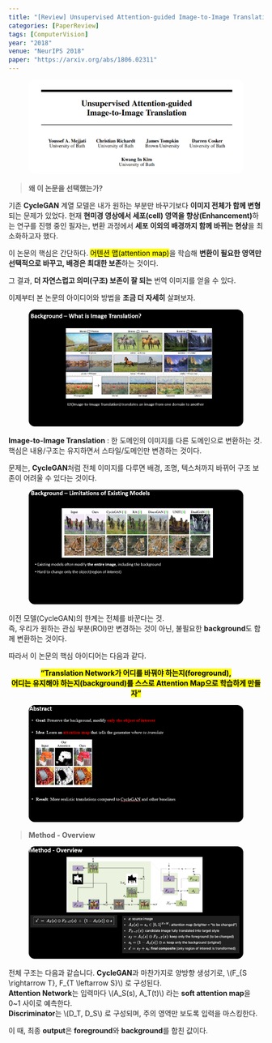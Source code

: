 ```yaml
---
title: "[Review] Unsupervised Attention-guided Image-to-Image Translation (NeurIPS 2018)"
categories: [PaperReview]
tags: [ComputerVision]
year: "2018"
venue: "NeurIPS 2018"
paper: "https://arxiv.org/abs/1806.02311"
---
```


<figure>
  <img src="/assets/paper_img/attention_gan/fig1.png" alt="Figure 1" style="max-width:100%; border-radius:12px;">
</figure>

<blockquote><b>왜 이 논문을 선택했는가?</b></blockquote>

<p>기존 <b>CycleGAN</b> 계열 모델은 내가 원하는 부분만 바꾸기보다
<b>이미지 전체가 함께 변형</b>되는 문제가 있었다. 
현재 <b>현미경 영상에서 세포(cell) 영역을 향상(Enhancement)</b>하는 연구를 진행 중인 필자는, 
변환 과정에서 <b>세포 이외의 배경까지 함께 바뀌는 현상</b>을 최소화하고자 했다.</p>

<p>이 논문의 핵심은 간단하다. <mark>어텐션 맵(attention map)</mark>을 학습해 
<b>변환이 필요한 영역만 선택적으로 바꾸고, 배경은 최대한 보존</b>하는 것이다.</p>
<p>그 결과, <b>더 자연스럽고 의미(구조) 보존이 잘 되는</b> 번역 이미지를 얻을 수 있다.</p>
<p>이제부터 본 논문의 아이디어와 방법을 <b>조금 더 자세히</b> 살펴보자.</p>

<figure>
  <img src="/assets/paper_img/attention_gan/fig2.png" alt="Background figure" style="max-width:100%; border-radius:12px;">
</figure>

<p><b>Image-to-Image Translation</b> : 한 도메인의 이미지를 다른 도메인으로 변환하는 것.<br>
핵심은 내용/구조는 유지하면서 스타일/도메인만 변경하는 것이다.</p>

<p>문제는, <b>CycleGAN</b>처럼 전체 이미지를 다루면 배경, 조명, 텍스처까지 바뀌어 구조 보존이 어려울 수 있다는 것이다.</p>

<figure>
  <img src="/assets/paper_img/attention_gan/fig3.png" alt="CycleGAN limitation" style="max-width:100%; border-radius:12px;">
</figure>

<p>이전 모델(CycleGAN)의 한계는 전체를 바꾼다는 것.<br>
즉, 우리가 원하는 관심 부분(ROI)만 변경하는 것이 아닌, 불필요한 <b>background</b>도 함께 변환하는 것이다.</p>

<p>따라서 이 논문의 핵심 아이디어는 다음과 같다.</p>

<p style="text-align:center;"><mark><b>“Translation Network가 어디를 바꿔야 하는지(foreground),<br>
어디는 유지해야 하는지(background)를 스스로 Attention Map으로 학습하게 만들자”</b></mark></p>

<figure>
  <img src="/assets/paper_img/attention_gan/fig4.png" alt="Attention idea" style="max-width:100%; border-radius:12px;">
</figure>

<blockquote><b>Method - Overview</b></blockquote>

<figure>
  <img src="/assets/paper_img/attention_gan/fig5.png" alt="Method overview" style="max-width:100%; border-radius:12px;">
</figure>

<p>전체 구조는 다음과 같습니다. <b>CycleGAN</b>과 마찬가지로 양방향 생성기로, 
\(F_{S \rightarrow T}, F_{T \leftarrow S}\) 로 구성된다. <br>
<b>Attention Network</b>는 입력마다 \(A_S(s), A_T(t)\) 라는 <b>soft attention map</b>을 0~1 사이로 예측한다. <br>
<b>Discriminator</b>는 \(D_T, D_S\) 로 구성되며, 주의 영역만 보도록 입력을 마스킹한다.</p>

<p>이 때, 최종 <b>output</b>은 <b>foreground</b>와 <b>background</b>를 합친 값이다.</p>

